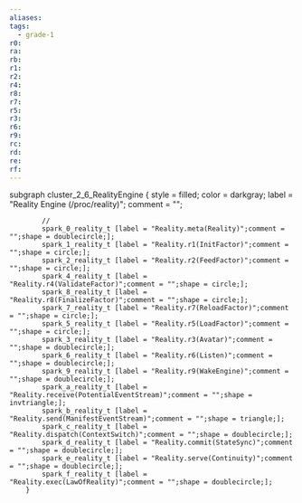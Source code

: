 ```yaml
---
aliases:
tags:
  - grade-1
r0:
ra:
rb:
r1:
r2:
r4:
r8:
r7:
r5:
r3:
r6:
r9:
rc:
rd:
re:
rf:
---
```


subgraph cluster_2_6_RealityEngine {
            style = filled;
            color = darkgray;
            label = "Reality Engine (/proc/reality)";
            comment = "";

            //
            spark_0_reality_t [label = "Reality.meta(Reality)";comment = "";shape = doublecircle;];
            spark_1_reality_t [label = "Reality.r1(InitFactor)";comment = "";shape = circle;];
            spark_2_reality_t [label = "Reality.r2(FeedFactor)";comment = "";shape = circle;];
            spark_4_reality_t [label = "Reality.r4(ValidateFactor)";comment = "";shape = circle;];
            spark_8_reality_t [label = "Reality.r8(FinalizeFactor)";comment = "";shape = circle;];
            spark_7_reality_t [label = "Reality.r7(ReloadFactor)";comment = "";shape = circle;];
            spark_5_reality_t [label = "Reality.r5(LoadFactor)";comment = "";shape = circle;];
            spark_3_reality_t [label = "Reality.r3(Avatar)";comment = "";shape = doublecircle;];
            spark_6_reality_t [label = "Reality.r6(Listen)";comment = "";shape = doublecircle;];
            spark_9_reality_t [label = "Reality.r9(WakeEngine)";comment = "";shape = doublecircle;];
            spark_a_reality_t [label = "Reality.receive(PotentialEventStream)";comment = "";shape = invtriangle;];
            spark_b_reality_t [label = "Reality.send(ManifestEventStream)";comment = "";shape = triangle;];
            spark_c_reality_t [label = "Reality.dispatch(ContextSwitch)";comment = "";shape = doublecircle;];
            spark_d_reality_t [label = "Reality.commit(StateSync)";comment = "";shape = doublecircle;];
            spark_e_reality_t [label = "Reality.serve(Continuity)";comment = "";shape = doublecircle;];
            spark_f_reality_t [label = "Reality.exec(LawOfReality)";comment = "";shape = doublecircle;];
        }
